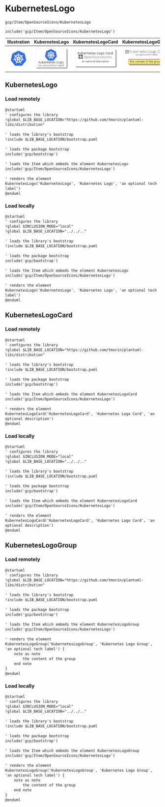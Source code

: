 # KubernetesLogo


```text
gcp/Item/OpenSourceIcons/KubernetesLogo
```

```text
include('gcp/Item/OpenSourceIcons/KubernetesLogo')
```



| Illustration | KubernetesLogo | KubernetesLogoCard | KubernetesLogoGroup |
| :---: | :---: | :---: | :---: |
| ![illustration for Illustration](../../../gcp/Item/OpenSourceIcons/KubernetesLogo.png) | ![illustration for KubernetesLogo](../../../gcp/Item/OpenSourceIcons/KubernetesLogo.Local.png) | ![illustration for KubernetesLogoCard](../../../gcp/Item/OpenSourceIcons/KubernetesLogoCard.Local.png) | ![illustration for KubernetesLogoGroup](../../../gcp/Item/OpenSourceIcons/KubernetesLogoGroup.Local.png) |




## KubernetesLogo

### Load remotely
```plantuml
@startuml
' configures the library
!global $LIB_BASE_LOCATION="https://github.com/tmorin/plantuml-libs/distribution"

' loads the library's bootstrap
!include $LIB_BASE_LOCATION/bootstrap.puml

' loads the package bootstrap
include('gcp/bootstrap')

' loads the Item which embeds the element KubernetesLogo
include('gcp/Item/OpenSourceIcons/KubernetesLogo')

' renders the element
KubernetesLogo('KubernetesLogo', 'Kubernetes Logo', 'an optional tech label')
@enduml
```

### Load locally
```plantuml
@startuml
' configures the library
!global $INCLUSION_MODE="local"
!global $LIB_BASE_LOCATION="../../.."

' loads the library's bootstrap
!include $LIB_BASE_LOCATION/bootstrap.puml

' loads the package bootstrap
include('gcp/bootstrap')

' loads the Item which embeds the element KubernetesLogo
include('gcp/Item/OpenSourceIcons/KubernetesLogo')

' renders the element
KubernetesLogo('KubernetesLogo', 'Kubernetes Logo', 'an optional tech label')
@enduml
```

## KubernetesLogoCard

### Load remotely
```plantuml
@startuml
' configures the library
!global $LIB_BASE_LOCATION="https://github.com/tmorin/plantuml-libs/distribution"

' loads the library's bootstrap
!include $LIB_BASE_LOCATION/bootstrap.puml

' loads the package bootstrap
include('gcp/bootstrap')

' loads the Item which embeds the element KubernetesLogoCard
include('gcp/Item/OpenSourceIcons/KubernetesLogo')

' renders the element
KubernetesLogoCard('KubernetesLogoCard', 'Kubernetes Logo Card', 'an optional description')
@enduml
```

### Load locally
```plantuml
@startuml
' configures the library
!global $INCLUSION_MODE="local"
!global $LIB_BASE_LOCATION="../../.."

' loads the library's bootstrap
!include $LIB_BASE_LOCATION/bootstrap.puml

' loads the package bootstrap
include('gcp/bootstrap')

' loads the Item which embeds the element KubernetesLogoCard
include('gcp/Item/OpenSourceIcons/KubernetesLogo')

' renders the element
KubernetesLogoCard('KubernetesLogoCard', 'Kubernetes Logo Card', 'an optional description')
@enduml
```

## KubernetesLogoGroup

### Load remotely
```plantuml
@startuml
' configures the library
!global $LIB_BASE_LOCATION="https://github.com/tmorin/plantuml-libs/distribution"

' loads the library's bootstrap
!include $LIB_BASE_LOCATION/bootstrap.puml

' loads the package bootstrap
include('gcp/bootstrap')

' loads the Item which embeds the element KubernetesLogoGroup
include('gcp/Item/OpenSourceIcons/KubernetesLogo')

' renders the element
KubernetesLogoGroup('KubernetesLogoGroup', 'Kubernetes Logo Group', 'an optional tech label') {
    note as note
        the content of the group
    end note
}
@enduml
```

### Load locally
```plantuml
@startuml
' configures the library
!global $INCLUSION_MODE="local"
!global $LIB_BASE_LOCATION="../../.."

' loads the library's bootstrap
!include $LIB_BASE_LOCATION/bootstrap.puml

' loads the package bootstrap
include('gcp/bootstrap')

' loads the Item which embeds the element KubernetesLogoGroup
include('gcp/Item/OpenSourceIcons/KubernetesLogo')

' renders the element
KubernetesLogoGroup('KubernetesLogoGroup', 'Kubernetes Logo Group', 'an optional tech label') {
    note as note
        the content of the group
    end note
}
@enduml
```

